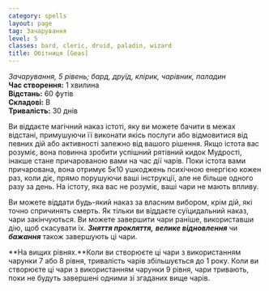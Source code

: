 ```yaml
---
category: spells
layout: page
tag: Зачарування
level: 5
classes: bard, cleric, druid, paladin, wizard
title: Обітниця [Geas]
---
```


_Зачарування, 5 рівень; бард, друїд, клірик, чарівник, паладин_   
**Час створення:** 1 хвилина    
**Відстань:** 60 футів    
**Складові:** В    
**Тривалість:** 30 днів  

Ви віддаєте магічний наказ істоті, яку ви можете бачити в межах відстані, примушуючи її виконати якісь послуги або відмовитися від певних дій або активності залежно від вашого рішення. Якщо істота вас розуміє, вона повинна зробити успішний рятівний кидок Мудрості, інакше стане причарованою вами на час дії чарів. Поки істота вами причарована, вона отримує 5к10 ушкоджень психічною енергією кожен раз, коли діє, прямо порушуючи ваші інструкції, але не більше одного разу за день. На істоту, яка вас не розуміє, ваші чари не мають впливу.    

Ви можете віддати будь-який наказ за власним вибором, крім дій, які точно спричинять смерть. Як тільки ви віддаєте суїцидальний наказ, чари закінчуються. Ви можете завершити чари раніше, використавши дію, щоб скасувати їх. **_Зняття прокляття,_** **_велике відновлення_** чи **_бажання_** також завершують ці чари.   

**На вищих рівнях.**Коли ви створюєте ці чари з використанням чарунки 7 або 8 рівня, тривалість чарів збільшується до 1 року. Коли ви створюєте ці чари з використанням чарунки 9 рівня, чари тривають, поки не будуть завершені одними зі згаданих вище чарів. 
